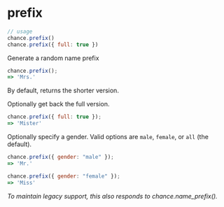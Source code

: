 # prefix

```js
// usage
chance.prefix()
chance.prefix({ full: true })
```

Generate a random name prefix

```js
chance.prefix();
=> 'Mrs.'
```

By default, returns the shorter version.

Optionally get back the full version.

```js
chance.prefix({ full: true });
=> 'Mister'
```

Optionally specify a gender. Valid options are `male`, `female`, or `all` (the default).

```js
chance.prefix({ gender: "male" });
=> 'Mr.'

chance.prefix({ gender: "female" });
=> 'Miss'
```

_To maintain legacy support, this also responds to chance.name_prefix()._
